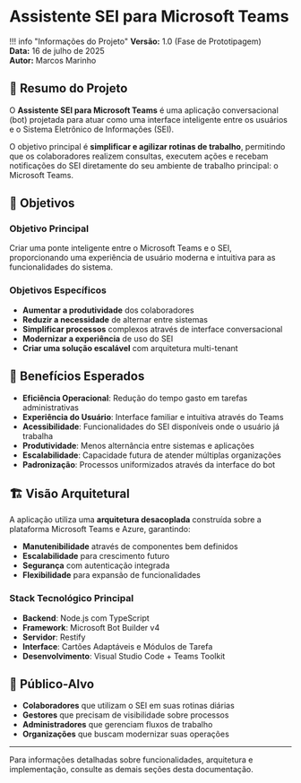 # Assistente SEI para Microsoft Teams

!!! info "Informações do Projeto"
    **Versão:** 1.0 (Fase de Prototipagem)  
    **Data:** 16 de julho de 2025  
    **Autor:** Marcos Marinho

## 📝 Resumo do Projeto

O **Assistente SEI para Microsoft Teams** é uma aplicação conversacional (bot) projetada para atuar como uma interface inteligente entre os usuários e o Sistema Eletrônico de Informações (SEI). 

O objetivo principal é **simplificar e agilizar rotinas de trabalho**, permitindo que os colaboradores realizem consultas, executem ações e recebam notificações do SEI diretamente do seu ambiente de trabalho principal: o Microsoft Teams.

## 🎯 Objetivos

### Objetivo Principal
Criar uma ponte inteligente entre o Microsoft Teams e o SEI, proporcionando uma experiência de usuário moderna e intuitiva para as funcionalidades do sistema.

### Objetivos Específicos
- **Aumentar a produtividade** dos colaboradores
- **Reduzir a necessidade** de alternar entre sistemas
- **Simplificar processos** complexos através de interface conversacional
- **Modernizar a experiência** de uso do SEI
- **Criar uma solução escalável** com arquitetura multi-tenant

## 🚀 Benefícios Esperados

- **Eficiência Operacional**: Redução do tempo gasto em tarefas administrativas
- **Experiência do Usuário**: Interface familiar e intuitiva através do Teams
- **Acessibilidade**: Funcionalidades do SEI disponíveis onde o usuário já trabalha
- **Produtividade**: Menos alternância entre sistemas e aplicações
- **Escalabilidade**: Capacidade futura de atender múltiplas organizações
- **Padronização**: Processos uniformizados através da interface do bot

## 🏗️ Visão Arquitetural

A aplicação utiliza uma **arquitetura desacoplada** construída sobre a plataforma Microsoft Teams e Azure, garantindo:

- **Manutenibilidade** através de componentes bem definidos
- **Escalabilidade** para crescimento futuro
- **Segurança** com autenticação integrada
- **Flexibilidade** para expansão de funcionalidades

### Stack Tecnológico Principal
- **Backend**: Node.js com TypeScript
- **Framework**: Microsoft Bot Builder v4
- **Servidor**: Restify
- **Interface**: Cartões Adaptáveis e Módulos de Tarefa
- **Desenvolvimento**: Visual Studio Code + Teams Toolkit

## 🎯 Público-Alvo

- **Colaboradores** que utilizam o SEI em suas rotinas diárias
- **Gestores** que precisam de visibilidade sobre processos
- **Administradores** que gerenciam fluxos de trabalho
- **Organizações** que buscam modernizar suas operações

---

Para informações detalhadas sobre funcionalidades, arquitetura e implementação, consulte as demais seções desta documentação.
